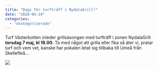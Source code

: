 ```yaml
---
title: "Dags för turfträff i NydalaGrill!"
date: "2020-04-24"
categories: 
  - "okategoriserade"
---
```


Turf Västerbotten inleder grillsäsongen med turfträff i zonen NydalaGrill **torsdag 7 maj, kl 18.00.** Ta med något att grilla eller fika så äter vi, pratar turf och vem vet, kanske har pokalen letat sig tillbaka till Umeå från Skellefteå...

![](http://www.turfvasterbotten.se/wp-content/uploads/2020/04/94528603_776391079435130_6453139545641713664_n.jpg?w=960)
